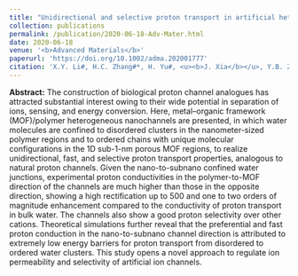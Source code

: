 ```yaml
---
title: "Unidirectional and selective proton transport in artificial heterostructured nanochannels with nano‐to‐subnano confined water clusters"
collection: publications
permalink: /publication/2020-06-18-Adv-Mater.html
date: 2020-06-18
venue: '<b>Advanced Materials</b>'
paperurl: 'https://doi.org/10.1002/adma.202001777'
citation: 'X.Y. Li#, H.C. Zhang#*, H. Yu#, <u><b>J. Xia</b></u>, Y.B. Zhu, H.A. Wu*, J. Hou, J. Lu, R.W. Ou, C.D. Easton, C. Selomulya, M.R. Hill, L. Jiang and H.T. Wang, Unidirectional and selective proton transport in artificial heterostructured nanochannels with nano‐to‐subnano confined water clusters. <i>Advanced Materials</i>, 2020, 32(24): 2001777.'
---
```


**Abstract:** The construction of biological proton channel analogues has attracted substantial interest owing to their wide potential in separation of ions, sensing, and energy conversion. Here, metal–organic framework (MOF)/polymer heterogeneous nanochannels are presented, in which water molecules are confined to disordered clusters in the nanometer-sized polymer regions and to ordered chains with unique molecular configurations in the 1D sub-1-nm porous MOF regions, to realize unidirectional, fast, and selective proton transport properties, analogous to natural proton channels. Given the nano-to-subnano confined water junctions, experimental proton conductivities in the polymer-to-MOF direction of the channels are much higher than those in the opposite direction, showing a high rectification up to 500 and one to two orders of magnitude enhancement compared to the conductivity of proton transport in bulk water. The channels also show a good proton selectivity over other cations. Theoretical simulations further reveal that the preferential and fast proton conduction in the nano-to-subnano channel direction is attributed to extremely low energy barriers for proton transport from disordered to ordered water clusters. This study opens a novel approach to regulate ion permeability and selectivity of artificial ion channels.
